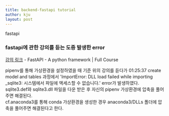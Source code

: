 ```yaml
---
title: backend-fastapi tutorial
author: kju
layout: post
---
```

fastapi
<html>
  <head>
    <title>fastapi tutorial</title>
    <meta charset="utf-8">
  </head>
<body>

  <h3>fastapi에 관한 강의를 듣는 도중 발생한 error</h3>
  <p><a href="https://www.youtube.com/watch?v=7t2alSnE2-I&t=1050s">강의 링크</a> - FastAPI - A python framework | Full Course</p>


<p>
  pipenv를 통해 가상환경을 설정하였을 때 기준
  위의 강의를 듣다가 01:25:37 create model and tables 과정에서 'ImportError: DLL load failed while importing _sqlite3: 시스템에서 파일에 액세스할 수 없습니다.' error가 발생하였다.
  <br>sqlite3.def와 sqlite3.dll 파일을 다운 받은 후 자신의 pipenv 가상환경에 압축을 풀어주면 해결된다.
  <br>cf.anaconda3를 통해 conda 가상환경을 생성한 경우 anaconda3/DLLs 폴더에 압축을 풀어주면 해결된다고 한다.
</p>
</body>
</html>

